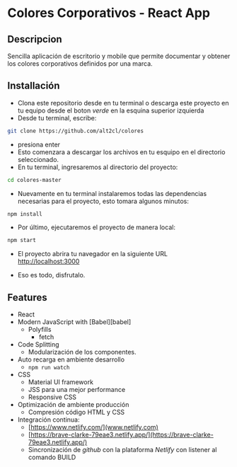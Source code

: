 # Colores Corporativos - React App

## Descripcion

Sencilla aplicación de escritorio y mobile que permite documentar y obtener los colores corporativos definidos por una marca.

## Installación
- Clona este repositorio desde en tu terminal o descarga este proyecto en tu equipo desde el boton _verde_ en la esquina superior izquierda
- Desde tu terminal, escribe: 
```sh
git clone https://github.com/alt2cl/colores
```
  - presiona enter
- Esto comenzara a descargar los archivos en tu esquipo en el directorio seleccionado.
- En tu terminal, ingresaremos al directorio del proyecto:
```sh
cd colores-master
```
- Nuevamente en tu terminal instalaremos todas las dependencias necesarias para el proyecto, esto tomara algunos minutos:
```sh
npm install
```
- Por último, ejecutaremos el proyecto de manera local:
```sh
npm start
```
- El proyecto abrira tu navegador en la siguiente URL [http://localhost:3000](http://localhost:3000)

- Eso es todo, disfrutalo.



## Features

- React
- Modern JavaScript with [Babel][babel]
  - Polyfills
    - fetch
- Code Splitting
    - Modularización de los componentes.
- Auto recarga en ambiente desarrollo
  -  ```npm run watch```
- CSS
  - Material UI framework
  - JSS para una mejor performance
  - Responsive CSS
- Optimización de ambiente producción
  - Compresión código HTML y CSS
- Integración continua:
  - [https://www.netlify.com/](www.netlify.com)  
  - [https://brave-clarke-79eae3.netlify.app/](https://brave-clarke-79eae3.netlify.app/)
  - Sincronización de _github_ con la plataforma _Netlify_ con listener al comando BUILD